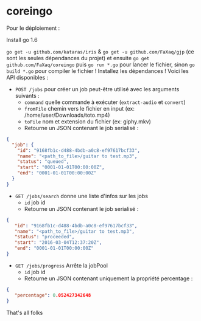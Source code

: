 # coreingo

Pour le déploiement : 

Install go 1.6

`go get -u github.com/kataras/iris` & `go get -u github.com/FaXaq/gjp` (ce sont les seules dépendances du projet)
et ensuite `go get github.com/FaXaq/coreingo`
puis `go run *.go` pour lancer le fichier, sinon `go build *.go` pour compiler le fichier !
Installez les dépendances !
Voici les API disponibles :
* `POST /jobs` pour créer un job peut-être utilisé avec les arguments suivants :
  * `command` quelle commande à exécuter (`extract-audio` et `convert`)
  * `fromFile` chemin vers le fichier en input (ex: /home/user/Downloads/toto.mp4)
  * `toFile` nom et extension du fichier (ex: giphy.mkv)
  * Retourne un JSON contenant le job serialisé : 
``` json
{
  "job": {
    "id": "9168fb1c-d488-4bdb-a0c8-ef97617bcf33",
    "name": "<path_to_file>/guitar to test.mp3",
    "status": "queued",
    "start": "0001-01-01T00:00:00Z",
    "end": "0001-01-01T00:00:00Z"
  }
}
```
* `GET /jobs/search` donne une liste d'infos sur les jobs
  * `id` job id
  * Retourne un JSON contenant le job serialisé :
``` json
{
   "id": "9168fb1c-d488-4bdb-a0c8-ef97617bcf33",
   "name": "<path_to_file>/guitar to test.mp3",
   "status": "proceeded",
   "start": "2016-03-04T12:37:20Z",
   "end": "0001-01-01T00:00:00Z"
}
```
* `GET /jobs/progress` Arrête la jobPool
  * `id` job id
  * Retourne un JSON contenant uniquement la propriété percentage :
``` json
{
   "percentage": 0.052427342648
}
```

That's all folks 
